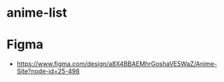 # anime-list

# Figma

- https://www.figma.com/design/a8X4BBAEMhrGoshaVE5WaZ/Anime-Site?node-id=25-498
